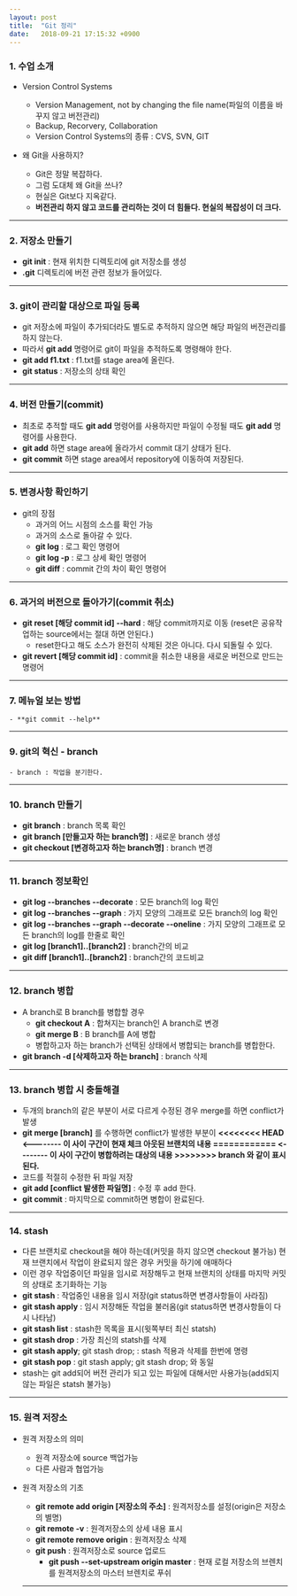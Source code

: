 ```yaml
---
layout: post
title:  "Git 정리"
date:   2018-09-21 17:15:32 +0900
---
```


### 1. 수업 소개

* Version Control Systems
  - Version Management, not by changing the file name(파일의 이름을 바꾸지 않고 버전관리)
  - Backup, Recorvery, Collaboration
  - Version Control Systems의 종류 : CVS, SVN, GIT

* 왜 Git을 사용하지?
  - Git은 정말 복잡하다.
  - 그럼 도대체 왜 Git을 쓰나?
  - 현실은 Git보다 지옥같다.
  - **버전관리 하지 않고 코드를 관리하는 것이 더 힘들다. 현실의 복잡성이 더 크다.**

---


### 2. 저장소 만들기

  - **git init** : 현재 위치한 디렉토리에 git 저장소를 생성
  - **.git** 디렉토리에 버전 관련 정보가 들어있다.

---


### 3. git이 관리할 대상으로 파일 등록

  - git 저장소에 파일이 추가되더라도 별도로 추적하지 않으면 해당 파일의 버전관리를 하지 않는다.
  - 따라서 **git add** 명령어로 git이 파일을 추적하도록 명령해야 한다.
  - **git add f1.txt** : f1.txt를 stage area에 올린다.
  - **git status** : 저장소의 상태 확인

---


### 4. 버전 만들기(commit)

  - 최초로 추적할 때도 **git add** 명령어를 사용하지만 파일이 수정될 때도 **git add** 명령어를 사용한다.
  - **git add** 하면 stage area에 올라가서 commit 대기 상태가 된다.
  - **git commit** 하면 stage area에서 repository에 이동하여 저장된다.

---


### 5. 변경사항 확인하기

* git의 장점
  - 과거의 어느 시점의 소스를 확인 가능
  - 과거의 소스로 돌아갈 수 있다.
  - **git log** : 로그 확인 명령어
  - **git log -p** : 로그 상세 확인 명령어
  - **git diff** : commit 간의 차이 확인 명령어

---


### 6. 과거의 버전으로 돌아가기(commit 취소)

  - **git reset [해당 commit id] --hard** : 해당 commit까지로 이동 (reset은 공유작업하는 source에서는 절대 하면 안된다.)
      * reset한다고 해도 소스가 완전히 삭제된 것은 아니다. 다시 되돌릴 수 있다.
  - **git revert [해당 commit id]** : commit을 취소한 내용을 새로운 버전으로 만드는 명령어

---


### 7. 메뉴얼 보는 방법

    - **git commit --help**

---


### 9. git의 혁신 - branch
    - branch : 작업을 분기한다.

 ---


### 10. branch 만들기
   - **git branch** : branch 목록 확인
   - **git branch [만들고자 하는 branch명]** : 새로운 branch 생성
   - **git checkout [변경하고자 하는 branch명]** : branch 변경

 ---


### 11. branch 정보확인
   - **git log --branches --decorate** : 모든 branch의 log 확인
   - **git log --branches --graph** : 가지 모양의 그래프로 모든 branch의 log 확인
   - **git log --branches --graph --decorate --oneline** : 가지 모양의 그래프로 모든 branch의 log를 한줄로 확인
   - **git log [branch1]..[branch2]** : branch간의 비교
   - **git diff [branch1]..[branch2]** : branch간의 코드비교

 ---


### 12. branch 병합
   - A branch로 B branch를 병합할 경우
     - **git checkout A** : 합쳐지는 branch인 A branch로 변경
     - **git merge B** : B branch를 A에 병합
     - 병합하고자 하는 branch가 선택된 상태에서 병합되는 branch를 병합한다.
   - **git branch -d [삭제하고자 하는 branch]** : branch 삭제

 ---


### 13. branch 병합 시 충돌해결
   - 두개의 branch의 같은 부분이 서로 다르게 수정된 경우 merge를 하면 conflict가 발생
   - **git merge [branch]** 를 수행하면 conflict가 발생한 부분이
  	**<<<<<<<< HEAD
  			<-------- 이 사이 구간이 현재 체크 아웃된 브랜치의 내용
  	============
  			<-------- 이 사이 구간이 병합하려는 대상의 내용
  	>>>>>>>> branch
     와 같이 표시된다.**
   - 코드를 적절히 수정한 뒤 파일 저장
   - **git add [conflict 발생한 파일명]** : 수정 후 add 한다.
   - **git commit** : 마지막으로 commit하면 병합이 완료된다.

 ---


### 14. stash
 - 다른 브랜치로 checkout을 해야 하는데(커밋을 하지 않으면 checkout 불가능) 현재 브랜치에서 작업이 완료되지 않은 경우 커밋을 하기에 애매하다
 - 이런 경우 작업중이던 파일을 임시로 저장해두고 현재 브랜치의 상태를 마지막 커밋의 상태로 초기화하는 기능
 - **git stash** : 작업중인 내용을 임시 저장(git status하면 변경사항들이 사라짐)
 - **git stash apply** : 임시 저장해둔 작업을 불러옴(git status하면 변경사항들이 다시 나타남)
 - **git stash list** : stash한 목록을 표시(윗쪽부터 최신 statsh)
 - **git stash drop** : 가장 최신의 statsh를 삭제
 - **git stash apply**; git stash drop; : stash 적용과 삭제를 한번에 명령
 - **git stash pop** : git stash apply; git stash drop; 와 동일
 - stash는 git add되어 버전 관리가 되고 있는 파일에 대해서만 사용가능(add되지 않는 파일은 statsh 불가능)

 ---


### 15. 원격 저장소
 - 원격 저장소의 의미
	- 원격 저장소에 source 백업가능
	- 다른 사람과 협업가능
 - 원격 저장소의 기초
 	- **git remote add origin [저장소의 주소]** : 원격저장소를 설정(origin은 저장소의 별명)
 	- **git remote -v** : 원격저장소의 상세 내용 표시
 	- **git remote remove origin** : 원격저장소 삭제
 	- **git push** : 원격저장소로 source 업로드
		- **git push --set-upstream origin master** : 현재 로컬 저장소의 브렌치를 원격저장소의 마스터 브렌치로 푸쉬

   ---
